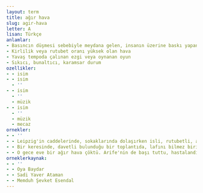 ```yaml
---
layout: term
title: ağır hava
slug: agir-hava
letter: A
lisan: Türkçe
anlamlar:
- Basıncın düşmesi sebebiyle meydana gelen, insanın üzerine baskı yapan hava
- Kirlilik veya rutubet oranı yüksek olan hava
- Yavaş tempoda çalınan ezgi veya oynanan oyun
- Sıkıcı, bunaltıcı, karamsar durum
ozellikler:
- - isim
- - isim
  - ''
- - isim
  - ''
  - müzik
- - isim
  - ''
  - müzik
  - mecaz
ornekler:
- - ''
- - Leipzig'in caddelerinde, sokaklarında dolaşırken isli, rutubetli, ağır hava altında ezilecekmiş gibi gelirdi Ülkü'ye.
- - Bir keresinde, davetli bulunduğu bir toplantıda, lafını bilmez birisinin, ‘Canım, bırak şu ağır havaları da bir oyun havası çalıver’, demesi üzerine, tamburunu kaptığı gibi çıkıp gitmiştir.
- - O gece eve bir ağır hava çöktü. Arife'nin de başı tuttu, hastalandı.
orneklerkaynak:
- - ''
- - Oya Baydar
- - Sadi Yaver Ataman
- - Memduh Şevket Esendal
---
```

